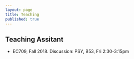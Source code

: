 ```yaml
---
layout: page
title: Teaching
published: true
---
```

## Teaching Assitant
- EC709, Fall 2018. Discussion: PSY, B53, Fri 2:30-3:15pm

